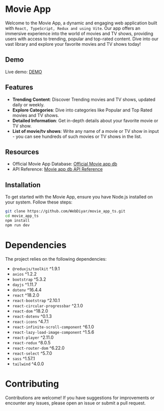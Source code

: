 # Movie App

Welcome to the Movie App, a dynamic and engaging web application built with `React, TypeScript, Redux and using Vite`. Our app offers an immersive experience into the world of movies and TV shows, providing users with access to trending, popular and top-rated content. Dive into our vast library and explore your favorite movies and TV shows today!


## Demo

Live demo: [DEMO](https://movie-app-beryl-five.vercel.app/)


## Features

- **Trending Content**: Discover Trending movies and TV shows, updated daily or weekly.
- **Explore Categories**: Dive into categories like Popular and Top Rated movies and TV shows.
- **Detailed Information**: Get in-depth details about your favorite movie or TV show.
- **List of movie/tv shows**: Write any name of a movie or TV show in input - you can see hundreds of such movies or TV shows in the list.
  

## Resources

- Official Movie App Database: [Official Movie app db](https://www.themoviedb.org/)
- API Reference: [Movie app db API Reference](https://developer.themoviedb.org/reference/intro/getting-started)
  

## Installation

To get started with the Movie App, ensure you have Node.js installed on your system. Follow these steps:

```bash
git clone https://github.com/WebDiyar/movie_app_ts.git
cd movie_app_ts
npm install
npm run dev 
```

# Dependencies

The project relies on the following dependencies:

- `@reduxjs/toolkit` ^1.9.1
- `axios` ^1.2.2
- `bootstrap` ^5.3.2
- `dayjs` ^1.11.7
- `dotenv` ^16.4.4
- `react` ^18.2.0
- `react-bootstrap` ^2.10.1
- `react-circular-progressbar` ^2.1.0
- `react-dom` ^18.2.0
- `react-dotenv` ^0.1.3
- `react-icons` ^4.7.1
- `react-infinite-scroll-component` ^6.1.0
- `react-lazy-load-image-component` ^1.5.6
- `react-player` ^2.11.0
- `react-redux` ^8.0.5
- `react-router-dom` ^6.22.0
- `react-select` ^5.7.0
- `sass` ^1.57.1
- `tailwind` ^4.0.0

# Contributing

Contributions are welcome! If you have suggestions for improvements or encounter any issues, please open an issue or submit a pull request.

